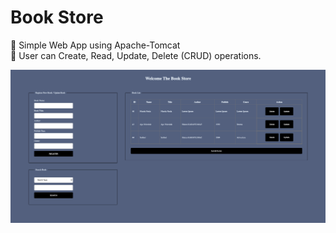 # Book Store

🔸 Simple Web App using Apache-Tomcat  <br>
🔸 User can Create, Read, Update, Delete (CRUD) operations. <br>


<img src="./assets/ss.png">
<br>
